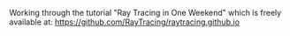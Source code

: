 Working through the tutorial "Ray Tracing in One Weekend" which is freely 
available at: https://github.com/RayTracing/raytracing.github.io